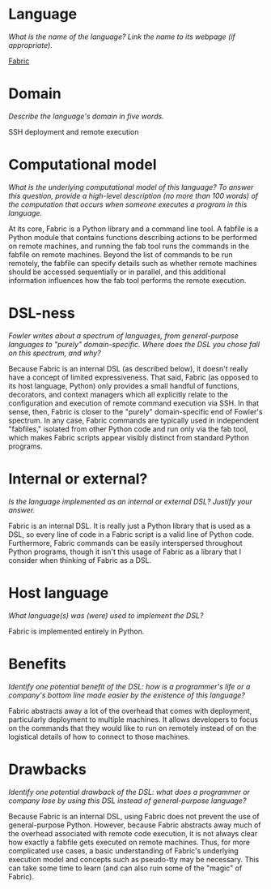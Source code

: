 # Language
_What is the name of the language? Link the name to its webpage 
(if appropriate)._

[Fabric](http://www.fabfile.org/)


# Domain
_Describe the language's domain in five words._

SSH deployment and remote execution


# Computational model
_What is the underlying computational model of this language? To answer this 
question, provide a high-level description (no more than 100 words) of the 
computation that occurs when someone executes a program in this language._

At its core, Fabric is a Python library and a command line tool. A fabfile is
a Python module that contains functions describing actions to be performed on
remote machines, and running the fab tool runs the commands in the fabfile
on remote machines. Beyond the list of commands to be run remotely, the
fabfile can specify details such as whether remote machines should be accessed
sequentially or in parallel, and this additional information influences how
the fab tool performs the remote execution.

# DSL-ness
_Fowler writes about a spectrum of languages, from general-purpose languages to 
"purely" domain-specific. Where does the DSL you chose fall on this spectrum, 
and why?_ 

Because Fabric is an internal DSL (as described below), it doesn't really have
a concept of limited expressiveness. That said, Fabric (as opposed to its host
language, Python) only provides a small handful of functions, decorators, and
context managers which all explicitly relate to the configuration and
execution of remote command execution via SSH. In that sense, then, Fabric is
closer to the "purely" domain-specific end of Fowler's spectrum. In any case,
Fabric commands are typically used in independent "fabfiles," isolated from
other Python code and run only via the fab tool, which makes Fabric scripts
appear visibly distinct from standard Python programs.


# Internal or external?
_Is the language implemented as an internal or external DSL? 
Justify your answer._

Fabric is an internal DSL. It is really just a Python library that is used as
a DSL, so every line of code in a Fabric script is a valid line of Python code.
Furthermore, Fabric commands can be easily interspersed throughout Python
programs, though it isn't this usage of Fabric as a library that I consider
when thinking of Fabric as a DSL.


# Host language
_What language(s) was (were) used to implement the DSL?_

Fabric is implemented entirely in Python.


# Benefits
_Identify one potential benefit of the DSL: how is a programmer's life or a 
company's bottom line made easier by the existence of this language?_

Fabric abstracts away a lot of the overhead that comes with deployment,
particularly deployment to multiple machines. It allows developers to focus
on the commands that they would like to run on remotely instead of on the
logistical details of how to connect to those machines.


# Drawbacks
_Identify one potential drawback of the DSL: what does a programmer or company 
lose by using this DSL instead of general-purpose language?_

Because Fabric is an internal DSL, using Fabric does not prevent the use of
general-purpose Python. However, because Fabric abstracts away much of the
overhead associated with remote code execution, it is not always clear how
exactly a fabfile gets executed on remote machines. Thus, for more complicated
use cases, a basic understanding of Fabric's underlying execution model and
concepts such as pseudo-tty may be necessary. This can take some time to
learn (and can also ruin some of the "magic" of Fabric).
